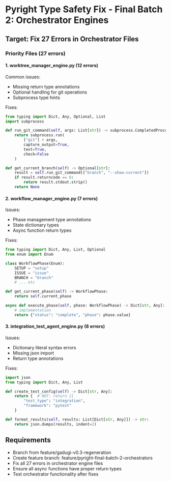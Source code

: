 # Pyright Type Safety Fix - Final Batch 2: Orchestrator Engines

## Target: Fix 27 Errors in Orchestrator Files

### Priority Files (27 errors)

#### 1. worktree_manager_engine.py (12 errors)
Common issues:
- Missing return type annotations
- Optional handling for git operations
- Subprocess type hints

Fixes:
```python
from typing import Dict, Any, Optional, List
import subprocess

def run_git_command(self, args: List[str]) -> subprocess.CompletedProcess[str]:
    return subprocess.run(
        ["git"] + args,
        capture_output=True,
        text=True,
        check=False
    )

def get_current_branch(self) -> Optional[str]:
    result = self.run_git_command(["branch", "--show-current"])
    if result.returncode == 0:
        return result.stdout.strip()
    return None
```

#### 2. workflow_manager_engine.py (7 errors)
Issues:
- Phase management type annotations
- State dictionary types
- Async function return types

Fixes:
```python
from typing import Dict, Any, List, Optional
from enum import Enum

class WorkflowPhase(Enum):
    SETUP = "setup"
    ISSUE = "issue"
    BRANCH = "branch"
    # ... etc

def get_current_phase(self) -> WorkflowPhase:
    return self.current_phase

async def execute_phase(self, phase: WorkflowPhase) -> Dict[str, Any]:
    # implementation
    return {"status": "complete", "phase": phase.value}
```

#### 3. integration_test_agent_engine.py (8 errors)
Issues:
- Dictionary literal syntax errors
- Missing json import
- Return type annotations

Fixes:
```python
import json
from typing import Dict, Any, List

def create_test_config(self) -> Dict[str, Any]:
    return {  # NOT: return {{
        "test_type": "integration",
        "framework": "pytest"
    }

def format_results(self, results: List[Dict[str, Any]]) -> str:
    return json.dumps(results, indent=2)
```

## Requirements
- Branch from feature/gadugi-v0.3-regeneration
- Create feature branch: feature/pyright-final-batch-2-orchestrators
- Fix all 27 errors in orchestrator engine files
- Ensure all async functions have proper return types
- Test orchestrator functionality after fixes